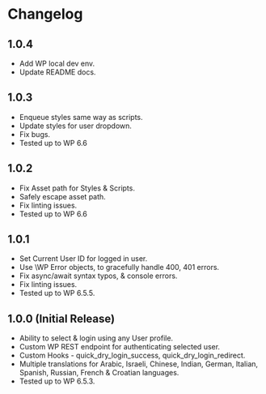 # Changelog

## 1.0.4
* Add WP local dev env.
* Update README docs.

## 1.0.3
* Enqueue styles same way as scripts.
* Update styles for user dropdown.
* Fix bugs.
* Tested up to WP 6.6

## 1.0.2
* Fix Asset path for Styles & Scripts.
* Safely escape asset path.
* Fix linting issues.
* Tested up to WP 6.6

## 1.0.1
* Set Current User ID for logged in user.
* Use \WP Error objects, to gracefully handle 400, 401 errors.
* Fix async/await syntax typos, & console errors.
* Fix linting issues.
* Tested up to WP 6.5.5.

## 1.0.0 (Initial Release)
* Ability to select & login using any User profile.
* Custom WP REST endpoint for authenticating selected user.
* Custom Hooks - quick_dry_login_success, quick_dry_login_redirect.
* Multiple translations for Arabic, Israeli, Chinese, Indian, German, Italian, Spanish, Russian, French & Croatian languages.
* Tested up to WP 6.5.3.
